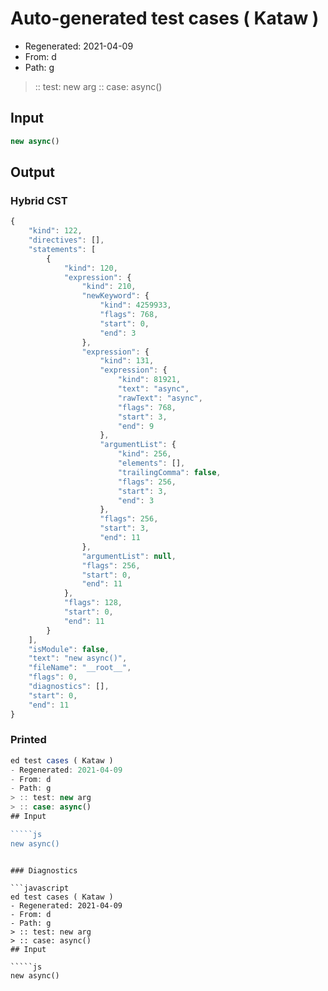 # Auto-generated test cases ( Kataw )
- Regenerated: 2021-04-09
- From: d
- Path: g
> :: test: new arg
> :: case: async()
## Input

`````js
new async()
`````

## Output

### Hybrid CST

```javascript
{
    "kind": 122,
    "directives": [],
    "statements": [
        {
            "kind": 120,
            "expression": {
                "kind": 210,
                "newKeyword": {
                    "kind": 4259933,
                    "flags": 768,
                    "start": 0,
                    "end": 3
                },
                "expression": {
                    "kind": 131,
                    "expression": {
                        "kind": 81921,
                        "text": "async",
                        "rawText": "async",
                        "flags": 768,
                        "start": 3,
                        "end": 9
                    },
                    "argumentList": {
                        "kind": 256,
                        "elements": [],
                        "trailingComma": false,
                        "flags": 256,
                        "start": 3,
                        "end": 3
                    },
                    "flags": 256,
                    "start": 3,
                    "end": 11
                },
                "argumentList": null,
                "flags": 256,
                "start": 0,
                "end": 11
            },
            "flags": 128,
            "start": 0,
            "end": 11
        }
    ],
    "isModule": false,
    "text": "new async()",
    "fileName": "__root__",
    "flags": 0,
    "diagnostics": [],
    "start": 0,
    "end": 11
}
```

### Printed

```javascript
ed test cases ( Kataw )
- Regenerated: 2021-04-09
- From: d
- Path: g
> :: test: new arg
> :: case: async()
## Input

`````js
new async()
`````
```

### Diagnostics

```javascript
ed test cases ( Kataw )
- Regenerated: 2021-04-09
- From: d
- Path: g
> :: test: new arg
> :: case: async()
## Input

`````js
new async()
`````
```

